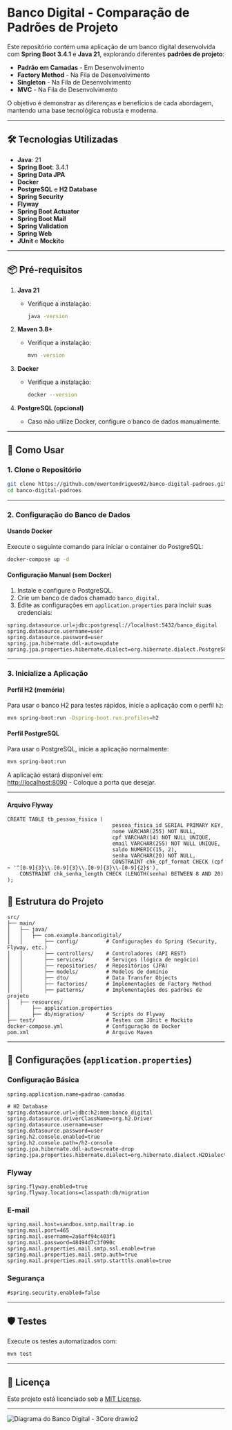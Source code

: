 
# Banco Digital - Comparação de Padrões de Projeto

Este repositório contém uma aplicação de um banco digital desenvolvida com **Spring Boot 3.4.1** e **Java 21**, explorando diferentes **padrões de projeto**:  
- **Padrão em Camadas**   -   Em Desenvolvimento
- **Factory Method**   -   Na Fila de Desenvolvimento
- **Singleton**   -   Na Fila de Desenvolvimento
- **MVC**   -   Na Fila de Desenvolvimento

O objetivo é demonstrar as diferenças e benefícios de cada abordagem, mantendo uma base tecnológica robusta e moderna.

---

## 🛠️ Tecnologias Utilizadas

- **Java**: 21  
- **Spring Boot**: 3.4.1  
- **Spring Data JPA**  
- **Docker**  
- **PostgreSQL** e **H2 Database**  
- **Spring Security**  
- **Flyway**  
- **Spring Boot Actuator**  
- **Spring Boot Mail**  
- **Spring Validation**  
- **Spring Web**  
- **JUnit** e **Mockito**

---

## 📦 Pré-requisitos

1. **Java 21**  
   - Verifique a instalação:  
     ```bash
     java -version
     ```

2. **Maven 3.8+**  
   - Verifique a instalação:  
     ```bash
     mvn -version
     ```

3. **Docker**  
   - Verifique a instalação:  
     ```bash
     docker --version
     ```

4. **PostgreSQL (opcional)**  
   - Caso não utilize Docker, configure o banco de dados manualmente.

---

## 🚀 Como Usar

### 1. Clone o Repositório

```bash
git clone https://github.com/ewertondrigues02/banco-digital-padroes.git
cd banco-digital-padroes
```

---

### 2. Configuração do Banco de Dados

#### Usando Docker
Execute o seguinte comando para iniciar o container do PostgreSQL:  
```bash
docker-compose up -d
```

#### Configuração Manual (sem Docker)
1. Instale e configure o PostgreSQL.  
2. Crie um banco de dados chamado `banco_digital`.  
3. Edite as configurações em `application.properties` para incluir suas credenciais:

```properties
spring.datasource.url=jdbc:postgresql://localhost:5432/banco_digital
spring.datasource.username=user
spring.datasource.password=user
spring.jpa.hibernate.ddl-auto=update
spring.jpa.properties.hibernate.dialect=org.hibernate.dialect.PostgreSQLDialect
```

---

### 3. Inicialize a Aplicação

#### Perfil H2 (memória)
Para usar o banco H2 para testes rápidos, inicie a aplicação com o perfil `h2`:
```bash
mvn spring-boot:run -Dspring-boot.run.profiles=h2
```

#### Perfil PostgreSQL
Para usar o PostgreSQL, inicie a aplicação normalmente:
```bash
mvn spring-boot:run
```

A aplicação estará disponível em:  
[http://localhost:8090](http://localhost:8090)  - Coloque a porta que desejar.

---

#### Arquivo Flyway

```
CREATE TABLE tb_pessoa_fisica (
                                  pessoa_fisica_id SERIAL PRIMARY KEY,
                                  nome VARCHAR(255) NOT NULL,
                                  cpf VARCHAR(14) NOT NULL UNIQUE,
                                  email VARCHAR(255) NOT NULL UNIQUE,
                                  saldo NUMERIC(15, 2),
                                  senha VARCHAR(20) NOT NULL,
                                  CONSTRAINT chk_cpf_format CHECK (cpf ~ '^[0-9]{3}\\.[0-9]{3}\\.[0-9]{3}\\-[0-9]{2}$'),
    CONSTRAINT chk_senha_length CHECK (LENGTH(senha) BETWEEN 8 AND 20)
);

```

## 📂 Estrutura do Projeto

```plaintext
src/
├── main/
│   ├── java/
│   │   ├── com.example.bancodigital/
│   │       ├── config/         # Configurações do Spring (Security, Flyway, etc.)
│   │       ├── controllers/    # Controladores (API REST)
│   │       ├── services/       # Serviços (lógica de negócio)
│   │       ├── repositories/   # Repositórios (JPA)
│   │       ├── models/         # Modelos de domínio
│   │       ├── dto/            # Data Transfer Objects
│   │       ├── factories/      # Implementações de Factory Method
│   │       ├── patterns/       # Implementações dos padrões de projeto
│   ├── resources/
│       ├── application.properties
│       ├── db/migration/       # Scripts do Flyway
├── test/                       # Testes com JUnit e Mockito
docker-compose.yml              # Configuração do Docker
pom.xml                         # Arquivo Maven
```

---

## 📝 Configurações (`application.properties`)

### Configuração Básica
```properties
spring.application.name=padrao-camadas

# H2 Database
spring.datasource.url=jdbc:h2:mem:banco_digital
spring.datasource.driverClassName=org.h2.Driver
spring.datasource.username=user
spring.datasource.password=user
spring.h2.console.enabled=true
spring.h2.console.path=/h2-console
spring.jpa.hibernate.ddl-auto=create-drop
spring.jpa.properties.hibernate.dialect=org.hibernate.dialect.H2Dialect
```

### Flyway
```properties
spring.flyway.enabled=true
spring.flyway.locations=classpath:db/migration
```

### E-mail
```properties
spring.mail.host=sandbox.smtp.mailtrap.io
spring.mail.port=465
spring.mail.username=2a6aff94c403f1
spring.mail.password=48494d7c3f090c
spring.mail.properties.mail.smtp.ssl.enable=true
spring.mail.properties.mail.smtp.auth=true
spring.mail.properties.mail.smtp.starttls.enable=true
```

### Segurança
```properties
#spring.security.enabled=false
```

---

## 🛡️ Testes

Execute os testes automatizados com:  
```bash
mvn test
```

---

## 📜 Licença

Este projeto está licenciado sob a [MIT License](LICENSE).

---



![Diagrama do Banco Digital - 3Core drawio2](https://github.com/user-attachments/assets/b0b24c79-3e2f-42cd-b705-fe6c477d5987)



 
